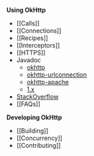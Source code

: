 **Using OkHttp**

 * [[Calls]]
 * [[Connections]]
 * [[Recipes]]
 * [[Interceptors]]
 * [[HTTPS]]
 * Javadoc
   * [okhttp](http://square.github.io/okhttp/2.x/okhttp/)
   * [okhttp-urlconnection](http://square.github.io/okhttp/2.x/okhttp-urlconnection/)
   * [okhttp-apache](http://square.github.io/okhttp/2.x/okhttp-apache/)
   * [1.x](http://square.github.io/okhttp/1.x/okhttp/)
 * [StackOverflow](http://stackoverflow.com/questions/tagged/okhttp?sort=active)
 * [[FAQs]]

**Developing OkHttp**

 * [[Building]]
 * [[Concurrency]]
 * [[Contributing]]
